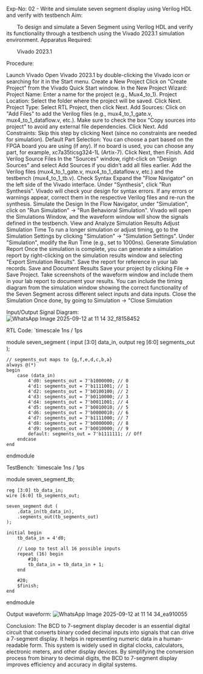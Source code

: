 Exp-No: 02 - Write and simulate seven segment display using Verilog HDL and verify with testbench
Aim:

  To design and simulate a Seven Segment using Verilog HDL and verify its functionality through a testbench using the Vivado 2023.1 simulation environment.
Apparatus Required:

  Vivado 2023.1

Procedure:


Launch Vivado Open Vivado 2023.1 by double-clicking the Vivado icon or searching for it in the Start menu.
Create a New Project Click on "Create Project" from the Vivado Quick Start window. In the New Project Wizard: Project Name: Enter a name for the project (e.g., Mux4_to_1). Project Location: Select the folder where the project will be saved. Click Next. Project Type: Select RTL Project, then click Next. Add Sources: Click on "Add Files" to add the Verilog files (e.g., mux4_to_1_gate.v, mux4_to_1_dataflow.v, etc.). Make sure to check the box "Copy sources into project" to avoid any external file dependencies. Click Next. Add Constraints: Skip this step by clicking Next (since no constraints are needed for simulation). Default Part Selection: You can choose a part based on the FPGA board you are using (if any). If no board is used, you can choose any part, for example, xc7a35ticsg324-1L (Artix-7). Click Next, then Finish.
Add Verilog Source Files In the "Sources" window, right-click on "Design Sources" and select Add Sources if you didn't add all files earlier. Add the Verilog files (mux4_to_1_gate.v, mux4_to_1_dataflow.v, etc.) and the testbench (mux4_to_1_tb.v).
Check Syntax Expand the "Flow Navigator" on the left side of the Vivado interface. Under "Synthesis", click "Run Synthesis". Vivado will check your design for syntax errors. If any errors or warnings appear, correct them in the respective Verilog files and re-run the synthesis.
Simulate the Design In the Flow Navigator, under "Simulation", click on "Run Simulation" → "Run Behavioral Simulation". Vivado will open the Simulations Window, and the waveform window will show the signals defined in the testbench.
View and Analyze Simulation Results 
Adjust Simulation Time To run a longer simulation or adjust timing, go to the Simulation Settings by clicking "Simulation" → "Simulation Settings". Under "Simulation", modify the Run Time (e.g., set to 1000ns).
Generate Simulation Report Once the simulation is complete, you can generate a simulation report by right-clicking on the simulation results window and selecting "Export Simulation Results". Save the report for reference in your lab records.
Save and Document Results Save your project by clicking File → Save Project. Take screenshots of the waveform window and include them in your lab report to document your results. You can include the timing diagram from the simulation window showing the correct functionality of the Seven Segment across different select inputs and data inputs.
Close the Simulation Once done, by going to Simulation → "Close Simulation

Input/Output Signal Diagram: ![WhatsApp Image 2025-09-12 at 11 14 32_f8158452](https://github.com/user-attachments/assets/4579b858-310d-41e6-b068-ac66e25bd605)



RTL Code:
`timescale 1ns / 1ps

module seven_segment (
    input [3:0] data_in,
    output reg [6:0] segments_out
    );

    // segments_out maps to {g,f,e,d,c,b,a}
    always @(*)
    begin
        case (data_in)
            4'd0: segments_out = 7'b1000000; // 0
            4'd1: segments_out = 7'b1111001; // 1
            4'd2: segments_out = 7'b0100100; // 2
            4'd3: segments_out = 7'b0110000; // 3
            4'd4: segments_out = 7'b0011001; // 4
            4'd5: segments_out = 7'b0010010; // 5
            4'd6: segments_out = 7'b0000010; // 6
            4'd7: segments_out = 7'b1111000; // 7
            4'd8: segments_out = 7'b0000000; // 8
            4'd9: segments_out = 7'b0010000; // 9
            default: segments_out = 7'b1111111; // Off
        endcase
    end

endmodule

TestBench:
`timescale 1ns / 1ps

module seven_segment_tb;

    reg [3:0] tb_data_in;
    wire [6:0] tb_segments_out;

    seven_segment dut (
        .data_in(tb_data_in),
        .segments_out(tb_segments_out)
    );

    initial begin
        tb_data_in = 4'd0;

        // Loop to test all 16 possible inputs
        repeat (16) begin
            #10;
            tb_data_in = tb_data_in + 1;
        end

        #20;
        $finish;
    end

endmodule

Output waveform: ![WhatsApp Image 2025-09-12 at 11 14 34_ea910055](https://github.com/user-attachments/assets/ce3a6724-d6ab-4d84-a0e2-b053032c3c8d)


Conclusion:
The BCD to 7-segment display decoder is an essential digital circuit that converts binary coded decimal inputs into signals that can drive a 7-segment display. It helps in representing numeric data in a human-readable form. This system is widely used in digital clocks, calculators, electronic meters, and other display devices. By simplifying the conversion process from binary to decimal digits, the BCD to 7-segment display improves efficiency and accuracy in digital systems.
